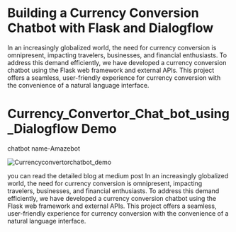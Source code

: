 # Building a Currency Conversion Chatbot with Flask and Dialogflow

In an increasingly globalized world, the need for currency conversion is omnipresent, impacting travelers, businesses, and financial enthusiasts. To address this demand efficiently, we have developed a currency conversion chatbot using the Flask web framework and external APIs. This project offers a seamless, user-friendly experience for currency conversion with the convenience of a natural language interface.

# Currency_Convertor_Chat_bot_using_Dialogflow Demo
chatbot name-Amazebot

![Currencyconvertorchatbot_demo](https://user-images.githubusercontent.com/92272579/177032062-1be122d3-110f-4a01-8752-255c18853dbb.gif)


you can read the detailed blog at medium post
In an increasingly globalized world, the need for currency conversion is omnipresent, impacting travelers, businesses, and financial enthusiasts. To address this demand efficiently, we have developed a currency conversion chatbot using the Flask web framework and external APIs. This project offers a seamless, user-friendly experience for currency conversion with the convenience of a natural language interface.
